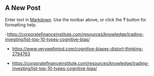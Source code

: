 ## A New Post

Enter text in [Markdown](http://daringfireball.net/projects/markdown/). Use the toolbar above, or click the **?** button for formatting help.


-https://corporatefinanceinstitute.com/resources/knowledge/trading-investing/list-top-10-types-cognitive-bias/

- https://www.verywellmind.com/cognitive-biases-distort-thinking-2794763

- https://corporatefinanceinstitute.com/resources/knowledge/trading-investing/list-top-10-types-cognitive-bias/
